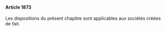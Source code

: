 #### Article 1873

Les dispositions du présent chapitre sont applicables aux sociétés créées de fait.

